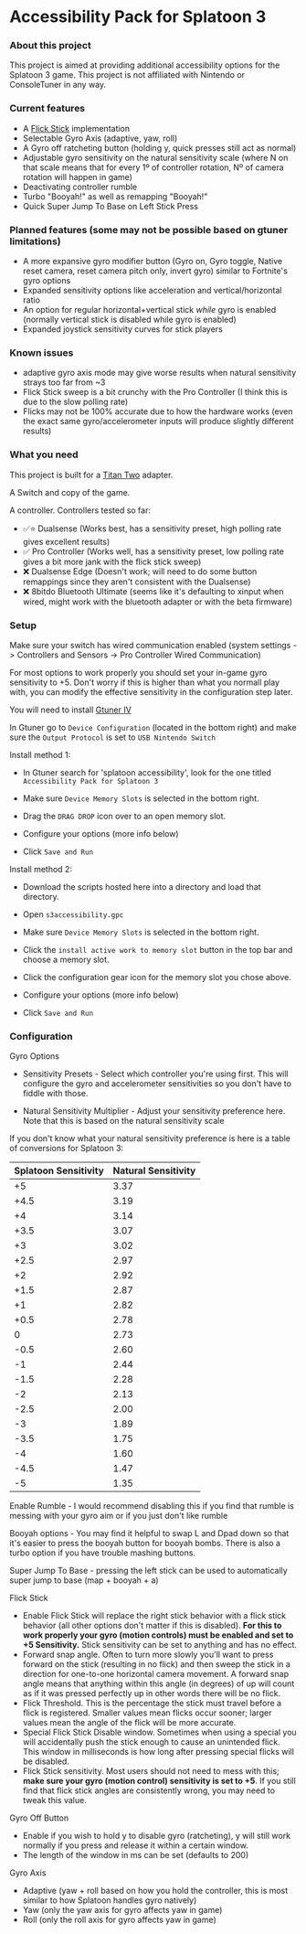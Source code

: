 # Accessibility Pack for Splatoon 3

### About this project

This project is aimed at providing additional accessibility options for the Splatoon 3 game. This project is not affiliated with Nintendo or ConsoleTuner in any way.

### Current features

- A [Flick Stick](https://www.youtube.com/watch?v=C5L_Px3dFtE) implementation
- Selectable Gyro Axis (adaptive, yaw, roll)
- A Gyro off ratcheting button (holding y, quick presses still act as normal)
- Adjustable gyro sensitivity on the natural sensitivity scale (where N on that scale means that for every 1º of controller rotation, Nº of camera rotation will happen in game)
- Deactivating controller rumble
- Turbo "Booyah!" as well as remapping "Booyah!"
- Quick Super Jump To Base on Left Stick Press

### Planned features (some may not be possible based on gtuner limitations)

- A more expansive gyro modifier button (Gyro on, Gyro toggle, Native reset camera, reset camera pitch only, invert gyro) similar to Fortnite's gyro options
- Expanded sensitivity options like acceleration and vertical/horizontal ratio
- An option for regular horizontal+vertical stick *while* gyro is enabled (normally vertical stick is disabled while gyro is enabled)
- Expanded joystick sensitivity curves for stick players

### Known issues

- adaptive gyro axis mode may give worse results when natural sensitivity strays too far from ~3
- Flick Stick sweep is a bit crunchy with the Pro Controller (I think this is due to the slow polling rate)
- Flicks may not be 100% accurate due to how the hardware works (even the exact same gyro/accelerometer inputs will produce slightly different results)

### What you need

This project is built for a [Titan Two](https://www.consoletuner.com/products/titan-two/) adapter.

A Switch and copy of the game.

A controller. Controllers tested so far:

- ✅⭐ Dualsense (Works best, has a sensitivity preset, high polling rate gives excellent results)
- ✅  Pro Controller (Works well, has a sensitivity preset, low polling rate gives a bit more jank with the flick stick sweep)
- ❌  Dualsense Edge (Doesn't work; will need to do some button remappings since they aren't consistent with the Dualsense)
- ❌  8bitdo Bluetooth Ultimate (seems like it's defaulting to xinput when wired, might work with the bluetooth adapter or with the beta firmware)

### Setup

Make sure your switch has wired communication enabled (system settings -> Controllers and Sensors -> Pro Controller Wired Communication)

For most options to work properly you should set your in-game gyro sensitivity to +5. Don't worry if this is higher than what you normall play with, you can modify the effective sensitivity in the configuration step later.

You will need to install [Gtuner IV](https://www.consoletuner.com/titan-two-downloads/)

In Gtuner go to `Device Configuration` (located in the bottom right) and make sure the `Output Protocol` is set to `USB Nintendo Switch`

Install method 1: 

- In Gtuner search for 'splatoon accessibility', look for the one titled `Accessibility Pack for Splatoon 3`

- Make sure `Device Memory Slots` is selected in the bottom right.

- Drag the `DRAG DROP` icon over to an open memory slot.

- Configure your options (more info below)

- Click `Save and Run`

Install method 2:

 - Download the scripts hosted here into a directory and load that directory.

 - Open `s3accessibility.gpc`

 - Make sure `Device Memory Slots` is selected in the bottom right.

 - Click the `install active work to memory slot` button in the top bar and choose a memory slot.

 - Click the configuration gear icon for the memory slot you chose above.

 - Configure your options (more info below)

 - Click `Save and Run`


### Configuration

Gyro Options

 - Sensitivity Presets - Select which controller you're using first. This will configure the gyro and accelerometer sensitivities so you don't have to fiddle with those.

- Natural Sensitivity Multiplier - Adjust your sensitivity preference here. Note that this is based on the natural sensitivity scale

If you don't know what your natural sensitivity preference is here is a table of conversions for Splatoon 3:

| Splatoon Sensitivity | Natural Sensitivity |
| -------------------- | ------------------- |
| +5                   | 3.37                |
| +4.5                 | 3.19                |
| +4                   | 3.14                |
| +3.5                 | 3.07                |
| +3                   | 3.02                |
| +2.5                 | 2.97                |
| +2                   | 2.92                |
| +1.5                 | 2.87                |
| +1                   | 2.82                |
| +0.5                 | 2.78                |
| 0                    | 2.73                |
| -0.5                 | 2.60                |
| -1                   | 2.44                |
| -1.5                 | 2.28                |
| -2                   | 2.13                |
| -2.5                 | 2.00                |
| -3                   | 1.89                |
| -3.5                 | 1.75                |
| -4                   | 1.60                |
| -4.5                 | 1.47                |
| -5                   | 1.35                |

Enable Rumble - I would recommend disabling this if you find that rumble is messing with your gyro aim or if you just don't like rumble

Booyah options - You may find it helpful to swap L and Dpad down so that it's easier to press the booyah button for booyah bombs. There is also a turbo option if you have trouble mashing buttons.

Super Jump To Base - pressing the left stick can be used to automatically super jump to base (map + booyah + a)

Flick Stick
  - Enable Flick Stick will replace the right stick behavior with a flick stick behavior (all other options don't matter if this is disabled).
    **For this to work properly your gyro (motion controls) must be enabled and set to +5 Sensitivity.** Stick sensitivity can be set to anything and has no effect.
  - Forward snap angle. Often to turn more slowly you'll want to press forward on the stick (resulting in no flick) and then sweep the stick in a direction for one-to-one horizontal camera movement. A forward snap angle means that anything within this angle (in degrees) of up will count as if it was pressed perfectly up in other words there will be no flick.
  - Flick Threshold. This is the percentage the stick must travel before a flick is registered. Smaller values mean flicks occur sooner; larger values mean the angle of the flick will be more accurate.
  - Special Flick Stick Disable window. Sometimes when using a special you will accidentally push the stick enough to cause an unintended flick. This window in milliseconds is how long after pressing special flicks will be disabled.
  - Flick Stick sensitivity. Most users should not need to mess with this; **make sure your gyro (motion control) sensitivity is set to +5**. If you still find that flick stick angles are consistently wrong, you may need to tweak this value.


Gyro Off Button
 - Enable if you wish to hold y to disable gyro (ratcheting), y will still work normally if you press and release it within a certain window.
 - The length of the window in ms can be set (defaults to 200)

Gyro Axis
- Adaptive (yaw + roll based on how you hold the controller, this is most similar to how Splatoon handles gyro natively)
- Yaw (only the yaw axis for gyro affects yaw in game)
- Roll (only the roll axis for gyro affects yaw in game)
